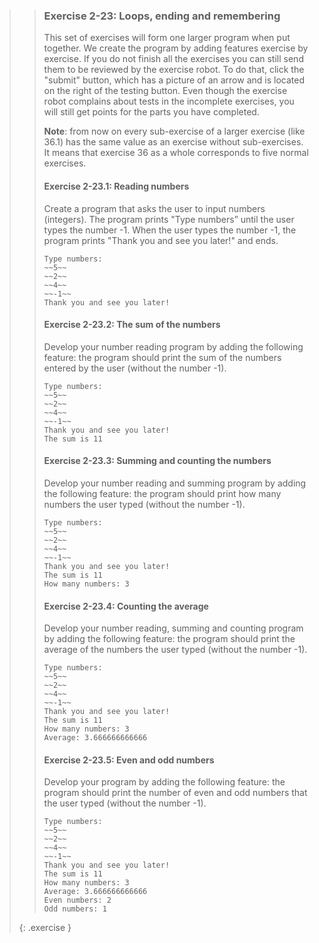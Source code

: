 <!-- WAS 2-14 -->
>>### Exercise 2-23: Loops, ending and remembering
>>
>>This set of exercises will form one larger program when put together. We create the program by adding features exercise by exercise. If you do not finish all the exercises you can still send them to be reviewed by the exercise robot. To do that, click the "submit" button, which has a picture of an arrow and is located on the right of the testing button. Even though the exercise robot complains about tests in the incomplete exercises, you will still get points for the parts you have completed.
>>
>>**Note**: from now on every sub-exercise of a larger exercise (like 36.1) has the same value as an exercise without sub-exercises. It means that exercise 36 as a whole corresponds to five normal exercises.
>>
>> #### Exercise 2-23.1: Reading numbers
>>
>> Create a program that asks the user to input numbers (integers). The program prints "Type numbers” until the user types the number -1. When the user types the number -1, the program prints "Thank you and see you later!" and ends.
>>
>>```output
>>Type numbers:
>>~~5~~
>>~~2~~
>>~~4~~
>>~~-1~~
>>Thank you and see you later!
>>```
>>
>> #### Exercise 2-23.2: The sum of the numbers
>>
>>Develop your number reading program by adding the following feature: the program should print the sum of the numbers entered by the user (without the number -1).
>>
>>```output
>>Type numbers:
>>~~5~~
>>~~2~~
>>~~4~~
>>~~-1~~
>>Thank you and see you later!
>>The sum is 11
>>```
>>
>> #### Exercise 2-23.3: Summing and counting the numbers
>>
>>Develop your number reading and summing program by adding the following feature: the program should print how many numbers the user typed (without the number -1).
>>
>>```output
>>Type numbers:
>>~~5~~
>>~~2~~
>>~~4~~
>>~~-1~~
>>Thank you and see you later!
>>The sum is 11
>>How many numbers: 3
>>```
>>
>> #### Exercise 2-23.4: Counting the average
>>
>>Develop your number reading, summing and counting program by adding the following feature: the program should print the average of the numbers the user typed (without the number -1).
>>
>>```output
>>Type numbers:
>>~~5~~
>>~~2~~
>>~~4~~
>>~~-1~~
>>Thank you and see you later!
>>The sum is 11
>>How many numbers: 3
>>Average: 3.666666666666
>>```
>>
>> #### Exercise 2-23.5: Even and odd numbers
>>
>> Develop your program by adding the following feature: the program should print the number of even and odd numbers that the user typed (without the number -1).
>>
>>```output
>>Type numbers:
>>~~5~~
>>~~2~~
>>~~4~~
>>~~-1~~
>>Thank you and see you later!
>>The sum is 11
>>How many numbers: 3
>>Average: 3.666666666666
>>Even numbers: 2
>>Odd numbers: 1
>>```
>{: .exercise }